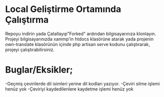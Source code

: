 # Local Geliştirme Ortamında Çalıştırma
Repoyu indirin yada Çatallayıp"Forked" ardından bilgisayarınıza klonlayın.
Projeyi bilgisayarınızda xammp'in htdocs klasörüne atarak yada projenin own-translate klasörünün içinde php artisan serve kodunu çalıştırarak, projeyi çalıştırabilirsiniz.

# Buglar/Eksikler;
-Geçmiş çevirilerde dil isimleri yerine dil kodları yazıyor.
-Çeviri silme işlemi henüz yok
-Çeviriyi kaydedilenlere kaydetme işlemi henüz yok
